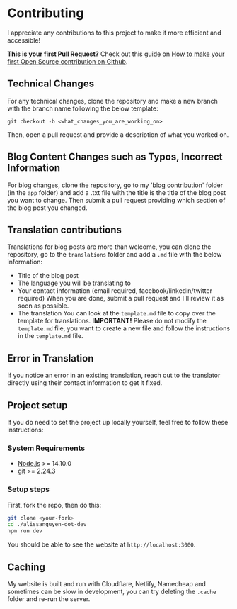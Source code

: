 # Contributing

I appreciate any contributions to this project to make it more efficient and accessible!

**This is your first Pull Request?** Check out this guide on [How to make your first Open Source contribution on Github][alissanguyen].

## Technical Changes 

For any technical changes, clone the repository and make a new branch with the branch name following the below template:
```
git checkout -b <what_changes_you_are_working_on> 
```
Then, open a pull request and provide a description of what you worked on. 

## Blog Content Changes such as Typos, Incorrect Information
For blog changes, clone the repository, go to my 'blog contribution' folder (in the `app` folder) and add a .txt file with the title is the title of the blog post you want to change. Then submit a pull request providing which section of the blog post you changed. 

## Translation contributions

Translations for blog posts are more than welcome, you can clone the repository, go to the `translations` folder and add a `.md` file with the below information:
- Title of the blog post
- The language you will be translating to
- Your contact information (email required, facebook/linkedin/twitter required)
When you are done, submit a pull request and I'll review it as soon as possible.
- The translation
You can look at the `template.md` file to copy over the template for translations.
**IMPORTANT!** Please do not modify the `template.md` file, you want to create a new file and follow the instructions in the `template.md` file.

## Error in Translation
If you notice an error in an existing translation, reach out to the translator directly using their contact information to get it fixed. 

## Project setup

If you do need to set the project up locally yourself, feel free to follow these
instructions:

### System Requirements

- [Node.js](https://nodejs.org/) >= 14.10.0
- [git](https://git-scm.com/) >= 2.24.3

### Setup steps

First, fork the repo, then do this:

```sh
git clone <your-fork>
cd ./alissanguyen-dot-dev
npm run dev
```
You should be able to see the website at `http://localhost:3000`.

## Caching

My website is built and run with Cloudflare, Netlify, Namecheap and sometimes can be slow in development, you can try deleting the `.cache` folder and re-run the server.


<!-- prettier-ignore-start -->
[alissanguyen]: https://www.alissanguyen.dev/blog/how-to-make-your-first-open-source-contribution-on-github
<!-- prettier-ignore-end -->